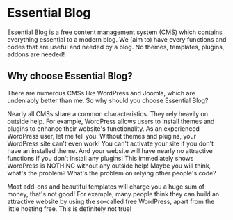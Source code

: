 # Essential Blog

Essential Blog is a free content management system (CMS) which contains everything essential to a modern blog. We (aim to) have every functions and codes that are useful and needed by a blog. No themes, templates, plugins, addons are needed!

## Why choose Essential Blog?

There are numerous CMSs like WordPress and Joomla, which are undeniably better than me. So why should you choose Essential Blog?


Nearly all CMSs share a common characteristics. They rely heavily on outside help. For example, WordPress allows users to install themes and plugins to enhance their website's functionality. As an experienced WordPress user, let me tell you: Without themes and plugins, your WordPress site can't even work! You can't activate your site if you don't have an installed theme. And your website will have nearly no attractive functions if you don't install any plugins! This immediately shows WordPress is NOTHING without any outside help! Maybe you will think, what's the problem? What's the problem on relying other people's code?

Most add-ons and beautiful templates will charge you a huge sum of money, that's not good! For example, many people think they can build an attractive website by using the so-called free WordPress, apart from the little hosting free. This is definitely not true! 
